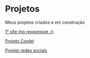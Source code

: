 # Projetos
 Meus projetos criados e em construção

<a href="https://pedroacamargo.github.io/projetos/pattern01/index.html">1° site (no responsive :/)</a>

<a href="https://pedroacamargo.github.io/projetos/projetocordel/index.html">Projeto Cordel</a>

<a href="https://pedroacamargo.github.io/projetos/projeto-social/index.html">Projeto redes sociais</a>